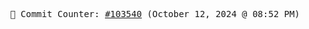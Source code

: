 <p align="center">
    <samp>
        📮 Commit Counter: <a href="https://github.com/Javascript-void0/Javascript-void0/commits/main">#103540</a> (October 12, 2024 @ 08:52 PM)
    </samp>
</p>